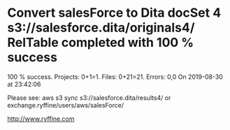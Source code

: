 # Convert salesForce to Dita docSet 4 s3://salesforce.dita/originals4/ RelTable completed with 100 % success

100 % success. Projects: 0+1=1.  Files: 0+21=21. Errors: 0,0  On 2019-08-30 at 23:42:06



Please see: aws s3 sync s3://salesforce.dita/results4/ or exchange.ryffine/users/aws/salesForce/

http://www.ryffine.com
